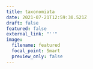 ```yaml
---
title: taxonomiata
date: 2021-07-21T12:59:30.521Z
draft: false
featured: false
external_link: "''"
image:
  filename: featured
  focal_point: Smart
  preview_only: false
---
```

